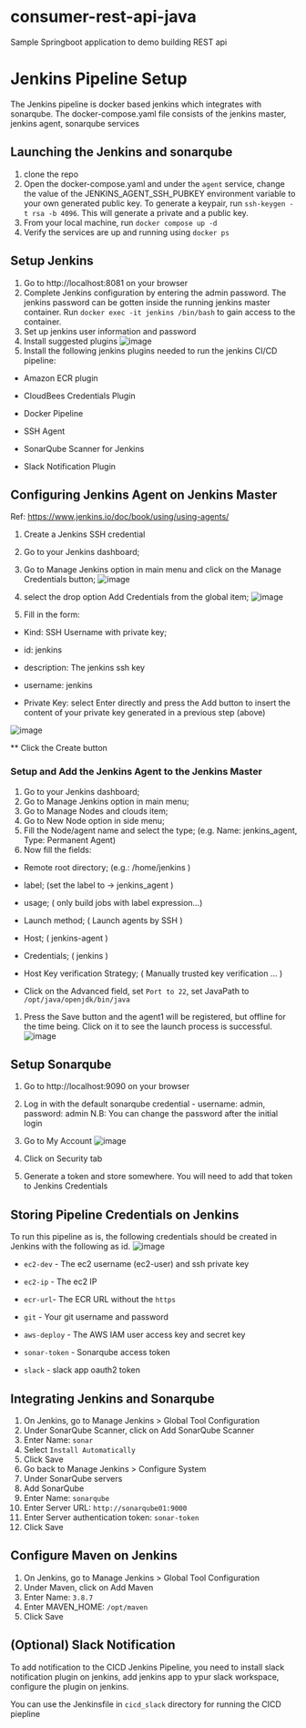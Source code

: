 # consumer-rest-api-java
Sample Springboot application to demo building REST api

# Jenkins Pipeline Setup
The Jenkins pipeline is docker based jenkins which integrates with sonarqube.
The docker-compose.yaml file consists of the jenkins master, jenkins agent, sonarqube services

## Launching the Jenkins and sonarqube
1. clone the repo
1. Open the docker-compose.yaml and under the `agent` service, change the value of the JENKINS_AGENT_SSH_PUBKEY environment variable to your own generated public key.
To generate a keypair, run `ssh-keygen -t rsa -b 4096`. This will generate a private and a public key. 
1. From your local machine, run `docker compose up -d`
1. Verify the services are up and running using `docker ps`

## Setup Jenkins
1. Go to http://localhost:8081 on your browser
1. Complete Jenkins configuration by entering the admin password.
The jenkins password can be gotten inside the running jenkins master container. Run `docker exec -it jenkins /bin/bash` to gain access to the container.
1. Set up jenkins user information and password
1. Install suggested plugins
![image](https://github.com/tosicky/consume-rest-api-java/assets/14918937/f3412bdf-c970-44f1-9b1c-0c54954f6876)
1. Install the following jenkins plugins needed to run the jenkins CI/CD pipeline:

  * Amazon ECR plugin

  * CloudBees Credentials Plugin

  * Docker Pipeline

  * SSH Agent

  * SonarQube Scanner for Jenkins

  * Slack Notification Plugin

## Configuring Jenkins Agent on Jenkins Master
Ref: https://www.jenkins.io/doc/book/using/using-agents/
1. Create a Jenkins SSH credential
1. Go to your Jenkins dashboard;
1. Go to Manage Jenkins option in main menu and click on the Manage Credentials button;
![image](https://github.com/tosicky/consume-rest-api-java/assets/14918937/5b7d5003-4243-4d68-b77a-7ee2bb143d48)

1. select the drop option Add Credentials from the global item;
![image](https://github.com/tosicky/consume-rest-api-java/assets/14918937/2897b332-52bf-4200-845b-934dd860f8c1)

1. Fill in the form:

  * Kind: SSH Username with private key;

  * id: jenkins

  * description: The jenkins ssh key

  * username: jenkins

  * Private Key: select Enter directly and press the Add button to insert the content of your private key generated in a previous step (above)

![image](https://github.com/tosicky/consume-rest-api-java/assets/14918937/9fcec328-1421-4062-9287-eb8427d52176)

** Click the Create button 

### Setup and Add the Jenkins Agent to the Jenkins Master
1. Go to your Jenkins dashboard;
1. Go to Manage Jenkins option in main menu;
1. Go to Manage Nodes and clouds item;
1. Go to New Node option in side menu;
1. Fill the Node/agent name and select the type; (e.g. Name: jenkins_agent, Type: Permanent Agent)
1. Now fill the fields:

  * Remote root directory; (e.g.: /home/jenkins )

  * label; (set the label to -> jenkins_agent )

  * usage; ( only build jobs with label expression…​)

  * Launch method; ( Launch agents by SSH )

  * Host; ( jenkins-agent )

  * Credentials; ( jenkins )

  * Host Key verification Strategy; ( Manually trusted key verification …​ )

  * Click on the Advanced field, set `Port to 22`, set JavaPath to `/opt/java/openjdk/bin/java`

1. Press the Save button and the agent1 will be registered, but offline for the time being. Click on it to see the launch process is successful.
![image](https://github.com/tosicky/consume-rest-api-java/assets/14918937/68307d60-3475-4979-98a6-d4ff1f607de9)

## Setup Sonarqube
1. Go to http://localhost:9090 on your browser
1. Log in with the default sonarqube credential - username: admin, password: admin 
N.B: You can change the password after the initial login
1. Go to My Account
![image](https://github.com/tosicky/consume-rest-api-java/assets/14918937/6ed14912-5db7-41d6-87af-e0b020a4371c)

1. Click on Security tab
1. Generate a token and store somewhere. You will need to add that token to Jenkins Credentials  


## Storing Pipeline Credentials on Jenkins
To run this pipeline as is, the following credentials should be created in Jenkins with the following as id.
![image](https://github.com/tosicky/consume-rest-api-java/assets/14918937/1f0dd171-47b1-41c0-9438-00ad2933438a)


  * `ec2-dev` - The ec2 username (ec2-user) and ssh private key

  * `ec2-ip` - The ec2 IP

  * `ecr-url`- The ECR URL without the `https`

  * `git` - Your git username and password

  * `aws-deploy` - The AWS IAM user access key and secret key

  * `sonar-token` - Sonarqube access token

  * `slack` - slack app oauth2 token


## Integrating Jenkins and Sonarqube
1. On Jenkins, go to Manage Jenkins > Global Tool Configuration
1. Under SonarQube Scanner, click on Add SonarQube Scanner
1. Enter Name: `sonar`
1. Select `Install Automatically` 
1. Click Save
1. Go back to Manage Jenkins > Configure System
1. Under SonarQube servers
1. Add SonarQube 
1. Enter Name: `sonarqube`
1. Enter Server URL: `http://sonarqube01:9000`
1. Enter Server authentication token: `sonar-token`
1. Click Save     

## Configure Maven on Jenkins
1. On Jenkins, go to Manage Jenkins > Global Tool Configuration
1. Under Maven, click on Add Maven
1. Enter Name: `3.8.7`
1. Enter MAVEN_HOME: `/opt/maven`
1. Click Save  

## (Optional) Slack Notification
To add notification to the CICD Jenkins Pipeline, you need to install slack notification plugin on jenkins, add jenkins app to ypur slack workspace, configure the plugin on jenkins.

You can use the Jenkinsfile in `cicd_slack` directory for running the CICD piepline


